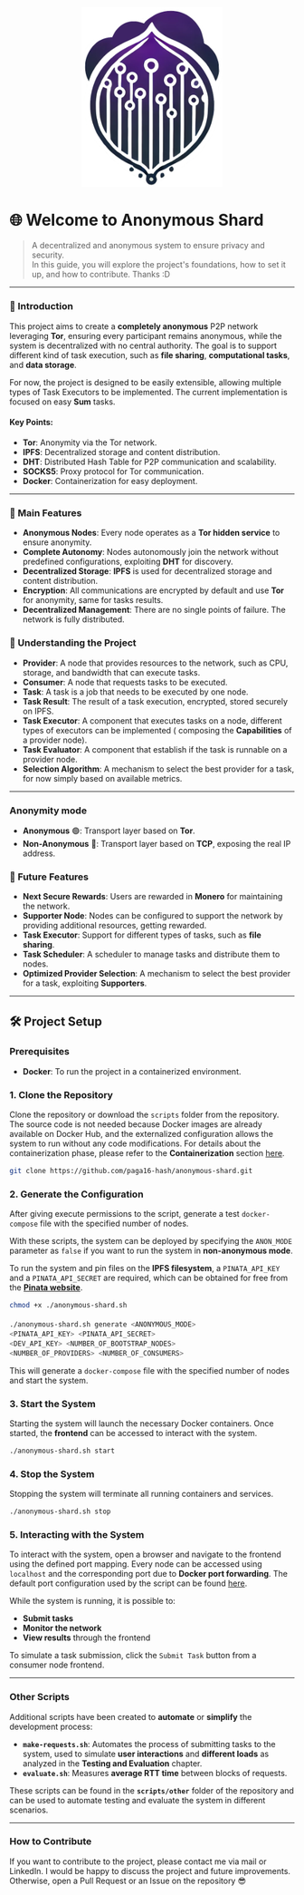 <div style="text-align: center;">
  <img src="doc/logo.png" width="250" alt="Tor Logo">
</div>

# 🌐 Welcome to **Anonymous Shard**

> A decentralized and anonymous system to ensure privacy and security.  
> In this guide, you will explore the project's foundations, how to set it up, and how to contribute. Thanks :D

---

### 🚀 Introduction

This project aims to create a **completely anonymous** P2P network leveraging **Tor**, ensuring every participant
remains anonymous, while the system is decentralized with no central authority.
The goal is to support different kind of task execution, such as **file sharing**, **computational tasks**, and **data
storage**.

For now, the project is designed to be easily extensible, allowing multiple types of Task Executors to be implemented.
The current implementation is focused on easy **Sum** tasks.

#### **Key Points:**

- **Tor**: Anonymity via the Tor network.
- **IPFS**: Decentralized storage and content distribution.
- **DHT**: Distributed Hash Table for P2P communication and scalability.
- **SOCKS5**: Proxy protocol for Tor communication.
- **Docker**: Containerization for easy deployment.

---

### 🌟 Main Features

- **Anonymous Nodes**: Every node operates as a **Tor hidden service** to ensure anonymity.
- **Complete Autonomy**: Nodes autonomously join the network without predefined configurations, exploiting **DHT** for
  discovery.
- **Decentralized Storage**: **IPFS** is used for decentralized storage and content distribution.
- **Encryption**: All communications are encrypted by default and use **Tor** for anonymity, same for tasks results.
- **Decentralized Management**: There are no single points of failure. The network is fully distributed.

### 🌟 Understanding the Project

- **Provider**: A node that provides resources to the network, such as CPU, storage, and bandwidth that can execute
  tasks.
- **Consumer**: A node that requests tasks to be executed.
- **Task**: A task is a job that needs to be executed by one node.
- **Task Result**: The result of a task execution, encrypted, stored securely on IPFS.
- **Task Executor**: A component that executes tasks on a node, different types of executors can be implemented (
  composing the **Capabilities** of a provider node).
- **Task Evaluator**: A component that establish if the task is runnable on a provider node.
- **Selection Algorithm**: A mechanism to select the best provider for a task, for now simply based on available
  metrics.

---

### Anonymity mode

- **Anonymous** 🟢: Transport layer based on **Tor**.
- **Non-Anonymous** 🔴: Transport layer based on **TCP**, exposing the real IP address.

### 🌟 Future Features

- **Next Secure Rewards**: Users are rewarded in **Monero** for maintaining the network.
- **Supporter Node**: Nodes can be configured to support the network by providing additional resources, getting
  rewarded.
- **Task Executor**: Support for different types of tasks, such as **file sharing**.
- **Task Scheduler**: A scheduler to manage tasks and distribute them to nodes.
- **Optimized Provider Selection**: A mechanism to select the best provider for a task, exploiting **Supporters**.

---

## 🛠️ Project Setup

### Prerequisites

- **Docker**: To run the project in a containerized environment.

### 1. Clone the Repository

Clone the repository or download the `scripts` folder from the repository.
The source code is not needed because Docker images are already available on Docker Hub,
and the externalized configuration allows the system to run without any code modifications.
For details about the containerization phase,
please refer to the **Containerization**
section [here](https://paga16-hash.github.io/anonymous-shard/docs/report/deployment/#containerization).

```bash
git clone https://github.com/paga16-hash/anonymous-shard.git
```

### 2. Generate the Configuration

After giving execute permissions to the script, generate a test `docker-compose` file with the specified number of
nodes.

With these scripts, the system can be deployed by specifying the `ANON_MODE` parameter as `false` if you want to run the
system in **non-anonymous mode**.

To run the system and pin files on the **IPFS filesystem**, a `PINATA_API_KEY` and a `PINATA_API_SECRET` are required,
which can be obtained for free from the **[Pinata website](https://app.pinata.cloud/auth/signin)**.

```bash
chmod +x ./anonymous-shard.sh

./anonymous-shard.sh generate <ANONYMOUS_MODE>
<PINATA_API_KEY> <PINATA_API_SECRET>
<DEV_API_KEY> <NUMBER_OF_BOOTSTRAP_NODES>
<NUMBER_OF_PROVIDERS> <NUMBER_OF_CONSUMERS>
```

This will generate a `docker-compose` file with the specified number of nodes and start the system.

### 3. Start the System

Starting the system will launch the necessary Docker containers. Once started, the **frontend** can be accessed to
interact with the system.

```bash
./anonymous-shard.sh start
```

### 4. Stop the System

Stopping the system will terminate all running containers and services.

```bash
./anonymous-shard.sh stop
```

### 5. Interacting with the System

To interact with the system, open a browser and navigate to the frontend using the defined port mapping.
Every node can be accessed using `localhost` and the corresponding port due to **Docker port forwarding**.
The default port configuration used by the script can be
found [here](https://paga16-hash.github.io/anonymous-shard/docs/report/deployment/#default-port-mapping).

While the system is running, it is possible to:

- **Submit tasks**
- **Monitor the network**
- **View results** through the frontend

To simulate a task submission, click the `Submit Task` button from a consumer node frontend.

---

### Other Scripts

Additional scripts have been created to **automate** or **simplify** the development process:

- **`make-requests.sh`**: Automates the process of submitting tasks to the system, used to simulate **user interactions**
  and **different loads** as analyzed in the **Testing and Evaluation** chapter.
- **`evaluate.sh`**: Measures **average RTT time** between blocks of requests.

These scripts can be found in the **`scripts/other`** folder of the repository and can be used to automate testing and
evaluate the system in different scenarios.

---

### How to Contribute

If you want to contribute to the project, please contact me via mail or LinkedIn. I would be happy to discuss the
project and future improvements.
Otherwise, open a Pull Request or an Issue on the repository 😎





